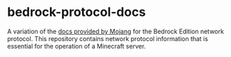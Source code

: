 # bedrock-protocol-docs

A variation of the [docs provided by Mojang](https://github.com/Mojang/bedrock-protocol-docs) for the Bedrock Edition
network protocol.
This repository contains network protocol information that is essential for the operation of a Minecraft server.